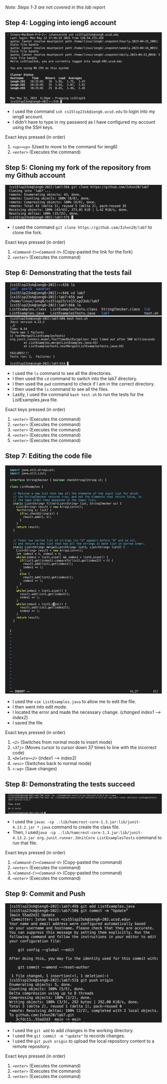*Note: Steps 1-3 are not covered in this lab report*

## Step 4: Logging into ieng6 account

![Image](ieng6.png)

* I used the command ```ssh cs15lsp23sk@ieng6.ucsd.edu``` to login into my ieng6 account.
* I didn't have to type in my password as I have configured my account using the SSH keys.

Exact keys pressed (in order)

1. *```<up><up>```* (Used to move to the command for ieng6)
2. *```<enter>```* (Executes the command)

## Step 5: Cloning my fork of the repository from my Github account

![Image](clone.png)

* I used the command ```git clone https://github.com/Ishxn20/lab7``` to clone the fork.

Exact keys pressed (in order)

1. *```<Command-C><Command-V>```* (Copy-pasted the link for the fork)
2. *```<enter>```* (Executes the command)

## Step 6: Demonstrating that the tests fail

![Image](D1.png)
![Image](D.png)

* I used the ```ls``` command to see all the directories.
* I then used the ```cd``` command to switch into the lab7 directory.
* I then used the ```pwd``` command to check if I am in the correct directory.
* I then used the ```ls``` command to see all the files.
* Lastly, I used the command ```bash test.sh``` to run the tests for the ListExamples.java file.

Exact keys pressed (in order)

1. *```<enter>```* (Executes the command)
2. *```<enter>```* (Executes the command)
3. *```<enter>```* (Executes the command)
4. *```<enter>```* (Executes the command)
5. *```<enter>```* (Executes the command)

## Step 7: Editing the code file

![Image](E.png)

* I used the ```vim ListExamples.java``` to allow me to edit the file.
* I then went into edit mode.
* I located the error and made the necessary change. (*changed index1 --> index2*)
* I saved the file 

Exact keys pressed (in order)

1. *```<I>```* (Switches from normal mode to insert mode)
2. *```<37j>```* (Moves cursor to cursor down 37 times to line with the incorrect code)
3. *```<Delete><2>```* (index1 --> index2)
4. *```<esc>```* (Switches back to normal mode)
5. *```<:wq>```* (Save changes)

## Step 8: Demonstrating the tests succeed

![Image](S.png)

* I used the ```javac -cp .:lib/hamcrest-core-1.3.jar:lib/junit-4.13.2.jar *.java``` command to create the class file.
* Then, I used```java -cp .:lib/hamcrest-core-1.3.jar:lib/junit-4.13.2.jar org.junit.runner.JUnitCore ListExamplesTests``` command to run that file.

Exact keys pressed (in order)

1. *```<Command-C><Command-V>```* (Copy-pasted the command)
2. *```<enter>```* (Executes the command)
4. *```<Command-C><Command-V>```* (Copy-pasted the command)
5. *```<enter>```* (Executes the command)

## Step 9: Commit and Push

![Image](P.png)

* I used the ```git add``` to add changes in the working directory.
* I used the ```git commit -m "update"``` to records changes.
* I used the ```git push origin``` to upload the local repository content to a remote repository.

Exact keys pressed (in order)

1. *```<enter>```* (Executes the command)
2. *```<enter>```* (Executes the command)
3. *```<enter>```* (Executes the command)
















